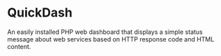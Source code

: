 QuickDash
=========

An easily installed PHP web dashboard that displays a simple status message about web services based on HTTP response code and HTML content.
